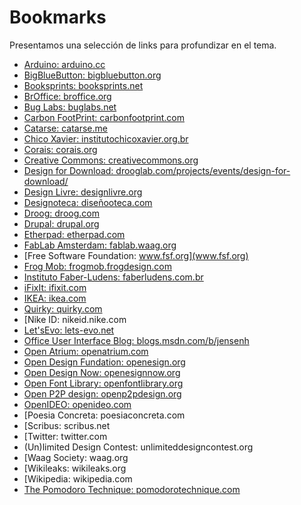 # Bookmarks
Presentamos una selección de links para profundizar en el tema.
- [Arduino: arduino.cc](arduino.cc)
- [BigBlueButton: bigbluebutton.org](bigbluebutton.org)
- [Booksprints: booksprints.net](booksprints.net)
- [BrOffice: broffice.org](broffice.org)
- [Bug Labs: buglabs.net](buglabs.net)
- [Carbon FootPrint: carbonfootprint.com](carbonfootprint.com)
- [Catarse: catarse.me](catarse.me)
- [Chico Xavier: institutochicoxavier.org.br](institutochicoxavier.org.br)
- [Corais: corais.org](corais.org)
- [Creative Commons: creativecommons.org](creativecommons.org)
- [Design for Download: drooglab.com/projects/events/design-for-download/](drooglab.com/projects/events/design-for-download/)
- [Design Livre: designlivre.org](designlivre.org)
- [Designoteca: diseñooteca.com](diseñooteca.com)
- [Droog: droog.com](droog.com)
- [Drupal: drupal.org](drupal.org)
- [Etherpad: etherpad.com](etherpad.com)
- [FabLab Amsterdam: fablab.waag.org](fablab.waag.org)
- [Free Software Foundation: www.fsf.org](www.fsf.org)
- [Frog Mob: frogmob.frogdesign.com](frogmob.frogdesign.com)
- [Instituto Faber-Ludens: faberludens.com.br](faberludens.com.br)
- [iFixIt: ifixit.com](ifixit.com)
- [IKEA: ikea.com](ikea.com)
- [Quirky: quirky.com](quirky.com)
- [Nike ID: nikeid.nike.com
- [Let'sEvo: lets-evo.net](lets-evo.net
)
- [Office User Interface Blog: blogs.msdn.com/b/jensenh](blogs.msdn.com/b/jensenh)
- [Open Atrium: openatrium.com](openatrium.com)
- [Open Design Fundation: openesign.org](openesign.org)
- [Open Design Now: openesignnow.org](openesignnow.org)
- [Open Font Library: openfontlibrary.org](openfontlibrary.org)
- [Open P2P design: openp2pdesign.org](openp2pdesign.org)
- [OpenIDEO: openideo.com](openideo.com)
- [Poesia Concreta: poesiaconcreta.com
- [Scribus: scribus.net
- [Twitter: twitter.com
- (Un)limited Design Contest: unlimiteddesigncontest.org
- [Waag Society: waag.org
- [Wikileaks: wikileaks.org
- [Wikipedia: wikipedia.com
- [The Pomodoro Technique: pomodorotechnique.com](poesiaconcreta.com)
